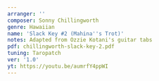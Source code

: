 ```yaml
---
arranger: ''
composer: Sonny Chillingworth
genre: Hawaiian
name: 'Slack Key #2 (Mahina''s Trot)'
notes: Adapted from Ozzie Kotani's guitar tabs
pdf: chillingworth-slack-key-2.pdf
tuning: Taropatch
ver: '1.0'
yt: https://youtu.be/aumrfY4ppWI
---
```

